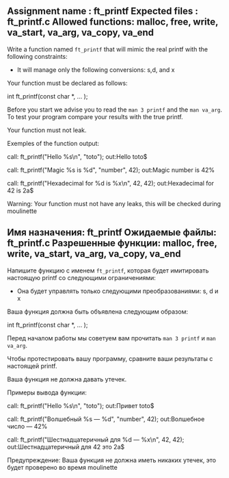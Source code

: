 Assignment name  : ft_printf
Expected files   : ft_printf.c
Allowed functions: malloc, free, write, va_start, va_arg, va_copy, va_end
--------------------------------------------------------------------------------

Write a function named `ft_printf` that will mimic the real printf with the following constraints:

- It will manage only the following conversions: s,d, and x

Your function must be declared as follows:

int ft_printf(const char *, ... );

Before you start we advise you to read the `man 3 printf` and the `man va_arg`.
To test your program compare your results with the true printf.

Your function must not leak.


Exemples of the function output:

call: ft_printf("Hello %s\n", "toto");
out:Hello toto$

call: ft_printf("Magic %s is %d", "number", 42);
out:Magic number is 42%

call: ft_printf("Hexadecimal for %d is %x\n", 42, 42);
out:Hexadecimal for 42 is 2a$

Warning: Your function must not have any leaks, this will be checked during moulinette

Имя назначения: ft_printf
Ожидаемые файлы: ft_printf.c
Разрешенные функции: malloc, free, write, va_start, va_arg, va_copy, va_end
--------------------------------------------------------------------------------

Напишите функцию с именем `ft_printf`, которая будет имитировать настоящую printf со следующими ограничениями:

- Она будет управлять только следующими преобразованиями: s, d и x

Ваша функция должна быть объявлена ​​следующим образом:

int ft_printf(const char *, ... );

Перед началом работы мы советуем вам прочитать `man 3 printf` и `man va_arg`.

Чтобы протестировать вашу программу, сравните ваши результаты с настоящей printf.

Ваша функция не должна давать утечек.

Примеры вывода функции:

call: ft_printf("Hello %s\n", "toto");
out:Привет toto$

call: ft_printf("Волшебный %s — %d", "number", 42);
out:Волшебное число — 42%

call: ft_printf("Шестнадцатеричный для %d — %x\n", 42, 42);
out:Шестнадцатеричный для 42 это 2a$

Предупреждение: Ваша функция не должна иметь никаких утечек, это будет проверено во время moulinette